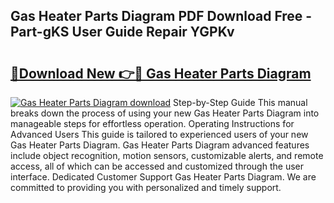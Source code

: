 ## Gas Heater Parts Diagram PDF Download Free - Part-gKS User Guide Repair YGPKv

# <h2><a href="http://dfqqd4.blite.top/?on=Gas+Heater+Parts+Diagram">🔗Download New 👉🔴 Gas Heater Parts Diagram</a></h2>

[![Gas Heater Parts Diagram download](https://i.imgur.com/lujVjoI.png)](http://dfqqd4.blite.top/?on=Gas+Heater+Parts+Diagram)
Step-by-Step Guide This manual breaks down the process of using your new Gas Heater Parts Diagram into manageable steps for effortless operation. Operating Instructions for Advanced Users This guide is tailored to experienced users of your new Gas Heater Parts Diagram. Gas Heater Parts Diagram advanced features include object recognition, motion sensors, customizable alerts, and remote access, all of which can be accessed and customized through the user interface. Dedicated Customer Support Gas Heater Parts Diagram. We are committed to providing you with personalized and timely support.
